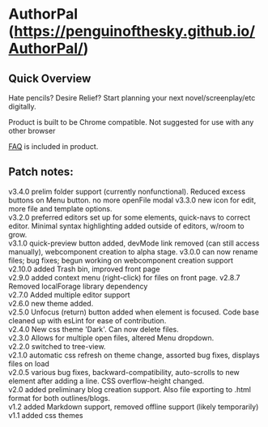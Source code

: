 # AuthorPal (https://penguinofthesky.github.io/AuthorPal/)
## Quick Overview
Hate pencils? Desire Relief? Start planning your next novel/screenplay/etc digitally.

Product is built to be Chrome compatible. Not suggested for use with any other browser

[FAQ](help/FAQ.html) is included in product.

## Patch notes:
v3.4.0 prelim folder support (currently nonfunctional). Reduced excess buttons on Menu button. no more openFile modal
v3.3.0 new icon for edit, more file and template options.  
v3.2.0 preferred editors set up for some elements, quick-navs to correct editor.  Minimal syntax highlighting added outside of editors, w/room to grow.  
v3.1.0 quick-preview button added, devMode link removed (can still access manually), webcomponent creation to alpha stage.
v3.0.0 can now rename files; bug fixes; begun working on webcomponent creation support  
v2.10.0 added Trash bin, improved front page  
v2.9.0 added context menu (right-click) for files on front page.
v2.8.7 Removed localForage library dependency  
v2.7.0 Added multiple editor support  
v2.6.0 new theme added.  
v2.5.0 Unfocus (return) button added when element is focused. Code base cleaned up with esLint for ease of contribution.  
v2.4.0 New css theme 'Dark'. Can now delete files.  
v2.3.0 Allows for multiple open files, altered Menu dropdown.  
v2.2.0 switched to tree-view.  
v2.1.0 automatic css refresh on theme change, assorted bug fixes, displays files on load  
v2.0.5 various bug fixes, backward-compatibility, auto-scrolls to new element after adding a line. CSS overflow-height changed.  
v2.0 added preliminary blog creation support. Also file exporting to .html format for both outlines/blogs.  
v1.2 added Markdown support, removed offline support (likely temporarily)  
v1.1 added css themes
